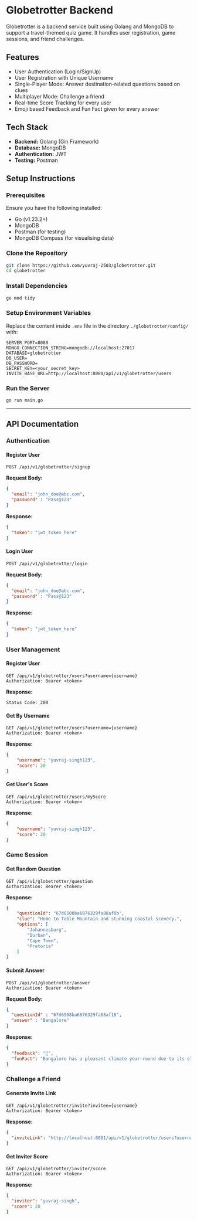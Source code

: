 # Globetrotter Backend

Globetrotter is a backend service built using Golang and MongoDB to support a travel-themed quiz game. It handles user registration, game sessions, and friend challenges.

## Features
- User Authentication (Login/SignUp)
- User Registration with Unique Username
- Single-Player Mode: Answer destination-related questions based on clues
- Multiplayer Mode: Challenge a friend
- Real-time Score Tracking for every user
- Emoji based Feedback and Fun Fact given for every answer

## Tech Stack
- **Backend:** Golang (Gin Framework)
- **Database:** MongoDB
- **Authentication:** JWT
- **Testing:** Postman

## Setup Instructions

### Prerequisites
Ensure you have the following installed:
- Go (v1.23.2+)
- MongoDB
- Postman (for testing)
- MongoDB Compass (for visualising data)

### Clone the Repository
```sh
git clone https://github.com/yuvraj-2503/globetrotter.git
cd globetrotter
```

### Install Dependencies
```sh
go mod tidy
```

### Setup Environment Variables
Replace the content inside `.env` file in the directory `./globetrotter/config/` with:
```env
SERVER_PORT=8080
MONGO_CONNECTION_STRING=mongodb://localhost:27017
DATABASE=globetrotter
DB_USER=
DB_PASSWORD=
SECRET_KEY=<your_secret_key>
INVITE_BASE_URL=http://localhost:8080/api/v1/globetrotter/users
```

### Run the Server
```sh
go run main.go
```

---

## API Documentation

### Authentication

#### Register User
```http
POST /api/v1/globetrotter/signup
```
**Request Body:**
```json
{
  "email": "john_doe@abc.com",
  "password" : "Pass@123"
}
```
**Response:**
```json
{
  "token": "jwt_token_here"
}
```

#### Login User
```http
POST /api/v1/globetrotter/login
```
**Request Body:**
```json
{
  "email": "john_doe@abc.com",
  "password" : "Pass@123"
}
```
**Response:**
```json
{
  "token": "jwt_token_here"
}
```

### User Management

#### Register User
```http
GET /api/v1/globetrotter/users?username={username}
Authorization: Bearer <token>
```
**Response:**
```http 
Status Code: 200
```

#### Get By Username
```http
GET /api/v1/globetrotter/users?username={username}
Authorization: Bearer <token>
```
**Response:**
```json 
{
    "username": "yuvraj-singh123",
    "score": 20
}
```

#### Get User's Score
```http
GET /api/v1/globetrotter/users/myScore
Authorization: Bearer <token>
```
**Response:**
```json 
{
    "username": "yuvraj-singh123",
    "score": 20
}
```

### Game Session

#### Get Random Question
```http
GET /api/v1/globetrotter/question
Authorization: Bearer <token>
```
**Response:**
```json 
{
    "questionId": "67d6508ba6876329fa88af0b",
    "clue": "Home to Table Mountain and stunning coastal scenery.",
    "options": [
        "Johannesburg",
        "Durban",
        "Cape Town",
        "Pretoria"
    ]
}
```

#### Submit Answer
```http
POST /api/v1/globetrotter/answer
Authorization: Bearer <token>
```
**Request Body:**
```json
{
  "questionId" : "67d6508ba6876329fa88af18",
  "answer" : "Bangalore"
}
```
**Response:**
```json
{
  "feedback": "🎉",
  "funFact": "Bangalore has a pleasant climate year-round due to its elevation."
}
```

### Challenge a Friend

#### Generate Invite Link
```http
GET /api/v1/globetrotter/invite?invitee={username}
Authorization: Bearer <token>
```
**Response:**
```json
{
  "inviteLink": "http://localhost:8081/api/v1/globetrotter/users?username=sushil"
}
```

#### Get Inviter Score
```http
GET /api/v1/globetrotter/inviter/score
Authorization: Bearer <token>
```
**Response:**
```json
{
  "inviter": "yuvraj-singh",
  "score": 20
}
```


